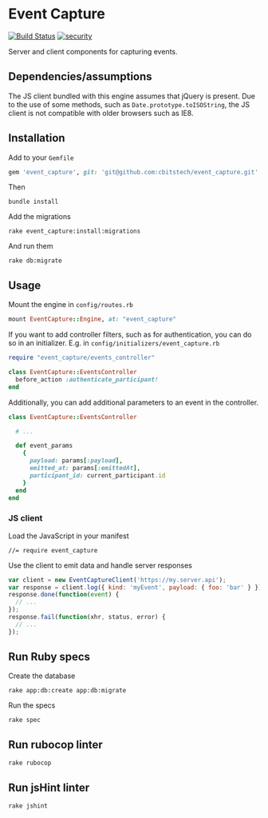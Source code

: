 # Event Capture

[![Build Status](https://travis-ci.org/cbitstech/event_capture.svg?branch=master)](https://travis-ci.org/cbitstech/event_capture) [![security](https://hakiri.io/github/cbitstech/event_capture/master.svg)](https://hakiri.io/github/cbitstech/event_capture/master)

Server and client components for capturing events.

## Dependencies/assumptions

The JS client bundled with this engine assumes that jQuery is present.
Due to the use of some methods, such as `Date.prototype.toISOString`, the JS
client is not compatible with older browsers such as IE8.

## Installation

Add to your `Gemfile`

```ruby
gem 'event_capture', git: 'git@github.com:cbitstech/event_capture.git'
```

Then

    bundle install

Add the migrations

    rake event_capture:install:migrations

And run them

    rake db:migrate

## Usage

Mount the engine in `config/routes.rb`

```ruby
mount EventCapture::Engine, at: "event_capture"
```

If you want to add controller filters, such as for authentication, you can do
so in an initializer. E.g. in `config/initializers/event_capture.rb`

```ruby
require "event_capture/events_controller"

class EventCapture::EventsController
  before_action :authenticate_participant!
end
```

Additionally, you can add additional parameters to an event in the controller.

```ruby
class EventCapture::EventsController

  # ...

  def event_params
    {
      payload: params[:payload],
      emitted_at: params[:emittedAt],
      participant_id: current_participant.id
    }
  end
end
```

### JS client

Load the JavaScript in your manifest

    //= require event_capture

Use the client to emit data and handle server responses

```javascript
var client = new EventCaptureClient('https://my.server.api');
var response = client.log({ kind: 'myEvent', payload: { foo: 'bar' } });
response.done(function(event) {
  // ...
});
response.fail(function(xhr, status, error) {
  // ...
});
```

## Run Ruby specs

Create the database

    rake app:db:create app:db:migrate

Run the specs

    rake spec

## Run rubocop linter

    rake rubocop

## Run jsHint linter

    rake jshint
